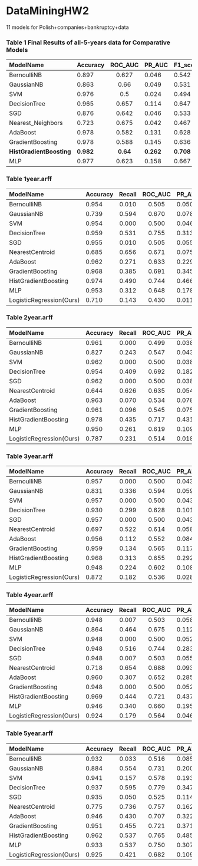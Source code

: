 # DataMiningHW2
11 models for Polish+companies+bankruptcy+data

### Table 1 Final Results of all-5-years data for Comparative Models

| ModelName | Accuracy  | ROC_AUC	| PR_AUC	| F1_score	| Time_Used |
| :--------  | :-----  | :----:  | :--------  | :-----  | :----:  |
| BernoulliNB |	0.897 |	0.627 |	0.046 |	0.542 |	0.011 |
| GaussianNB |	0.863 |	0.66 |	0.049 |	0.531 |	0.012  |
| SVM |	0.976 |	0.5 |	0.024 |	0.494 |	1.470 |
| DecisionTree |	0.965	 |0.657 |	0.114 |	0.647 |	0.750  |
| SGD |	0.876 |	0.642 |	0.046 |	0.533 |	0.042 |
| Nearest_Neighbors |	0.723 |	0.675 |	0.042 |	0.467 |	0.007  |
| AdaBoost |	0.978 |	0.582 |	0.131 |	0.628 |	7.771 |
| GradientBoosting |	0.978 |	0.588 |	0.145 |	0.636 |	6.518 |
| **HistGradientBoosting** |	**0.982** |	**0.64** |	**0.262** |	**0.708** |	**9.174** |
| MLP |	0.977 |	0.623 |	0.158 |	0.667 |	113.919 |


### Table 1year.arff
| ModelName | Accuracy  | Recall | ROC_AUC	| PR_AUC	| F1_score	| Time_Used |
| :--------  | :-----  | :----:  | :----:  | :--------  | :-----  | :----:  |
| BernoulliNB | 0.954 |0.010 | 0.505 | 0.050 | 0.499 | 0.005 |
| GaussianNB | 0.739 |0.594 | 0.670 | 0.078 | 0.508 | 0.005 |
| SVM | 0.954 |0.000 | 0.500 | 0.046 | 0.488 | 0.400 |
| DecisionTree | 0.959 |0.531 | 0.755 | 0.313 | 0.759 | 0.245 |
| SGD | 0.955 |0.010 | 0.505 | 0.055 | 0.499 | 0.027 |
| NearestCentroid | 0.685 |0.656 | 0.671 | 0.075 | 0.483 | 0.004 |
| AdaBoost | 0.962 |0.271 | 0.633 | 0.229 | 0.687 | 2.649 |
| GradientBoosting | 0.968 |0.385 | 0.691 | 0.345 | 0.754 | 2.078 |
| HistGradientBoosting | 0.974 |0.490 | 0.744 | 0.466 | 0.811 | 120.715 |
| MLP | 0.953 |0.312 | 0.648 | 0.178 | 0.675 | 42.656 |
| LogisticRegression(Ours) | 0.710 |0.143 | 0.430 | 0.011 | 0.421 | 1.581 |


### Table 2year.arff
| ModelName | Accuracy  | Recall | ROC_AUC	| PR_AUC	| F1_score	| Time_Used |
| :--------  | :-----  | :----:  | :----:  | :--------  | :-----  | :----:  |
| BernoulliNB | 0.961 |0.000 | 0.499 | 0.038 | 0.490 | 0.007 |
| GaussianNB | 0.827 |0.243 | 0.547 | 0.043 | 0.500 | 0.007 |
| SVM | 0.962 |0.000 | 0.500 | 0.038 | 0.490 | 1.047 |
| DecisionTree | 0.954 |0.409 | 0.692 | 0.182 | 0.688 | 0.367 |
| SGD | 0.962 |0.000 | 0.500 | 0.038 | 0.490 | 0.040 |
| NearestCentroid | 0.644 |0.626 | 0.635 | 0.054 | 0.447 | 0.006 |
| AdaBoost | 0.963 |0.070 | 0.534 | 0.078 | 0.553 | 3.831 |
| GradientBoosting | 0.961 |0.096 | 0.545 | 0.075 | 0.568 | 3.053 |
| HistGradientBoosting | 0.978 |0.435 | 0.717 | 0.431 | 0.792 | 49.879 |
| MLP | 0.950 |0.261 | 0.619 | 0.109 | 0.629 | 59.709 |
| LogisticRegression(Ours) | 0.787 |0.231 | 0.514 | 0.018 | 0.458 | 1.690 |


### Table 3year.arff
| ModelName | Accuracy  | Recall | ROC_AUC	| PR_AUC	| F1_score	| Time_Used |
| :--------  | :-----  | :----:  | :----:  | :--------  | :-----  | :----:  |
| BernoulliNB | 0.957 |0.000 | 0.500 | 0.043 | 0.489 | 0.007 |
| GaussianNB | 0.831 |0.336 | 0.594 | 0.059 | 0.525 | 0.015 |
| SVM | 0.957 |0.000 | 0.500 | 0.043 | 0.489 | 1.276 |
| DecisionTree | 0.930 |0.299 | 0.628 | 0.101 | 0.614 | 0.438 |
| SGD | 0.957 |0.000 | 0.500 | 0.043 | 0.489 | 0.046 |
| NearestCentroid | 0.697 |0.522 | 0.614 | 0.058 | 0.472 | 0.005 |
| AdaBoost | 0.956 |0.112 | 0.552 | 0.084 | 0.577 | 4.065 |
| GradientBoosting | 0.959 |0.134 | 0.565 | 0.117 | 0.599 | 3.281 |
| HistGradientBoosting | 0.968 |0.313 | 0.655 | 0.292 | 0.720 | 101.454 |
| MLP | 0.948 |0.224 | 0.602 | 0.108 | 0.620 | 60.222 |
| LogisticRegression(Ours) |  0.872 |0.182 | 0.536 | 0.028 | 0.499 | 1.868 |


### Table 4year.arff
| ModelName | Accuracy  | Recall | ROC_AUC	| PR_AUC	| F1_score	| Time_Used |
| :--------  | :-----  | :----:  | :----:  | :--------  | :-----  | :----:  |
| BernoulliNB | 0.948 |0.007 | 0.503 | 0.058 | 0.493 | 0.007 |
| GaussianNB | 0.864 |0.464 | 0.675 | 0.112 | 0.593 | 0.013 |
| SVM | 0.948 |0.000 | 0.500 | 0.052 | 0.487 | 0.956 |
| DecisionTree | 0.948 |0.516 | 0.744 | 0.283 | 0.740 | 0.451 |
| SGD | 0.948 |0.007 | 0.503 | 0.055 | 0.493 | 0.039 |
| NearestCentroid | 0.718 |0.654 | 0.688 | 0.093 | 0.512 | 0.005 |
| AdaBoost | 0.960 |0.307 | 0.652 | 0.285 | 0.712 | 3.762 |
| GradientBoosting | 0.948 |0.000 | 0.500 | 0.052 | 0.487 | 2.987 |
| HistGradientBoosting | 0.969 |0.444 | 0.721 | 0.437 | 0.792 | 96.038 |
| MLP | 0.946 |0.340 | 0.660 | 0.195 | 0.684 | 56.011 |
| LogisticRegression(Ours) | 0.924 |0.179 | 0.564 | 0.046 | 0.547 | 1.787 |


### Table 5year.arff
| ModelName | Accuracy  | Recall | ROC_AUC	| PR_AUC	| F1_score	| Time_Used |
| :--------  | :-----  | :----:  | :----:  | :--------  | :-----  | :----:  |
| BernoulliNB | 0.932 |0.033 | 0.516 | 0.085 | 0.514 | 0.004 |
| GaussianNB | 0.884 |0.554 | 0.731 | 0.200 | 0.665 | 0.004 |
| SVM | 0.941 |0.157 | 0.578 | 0.193 | 0.617 | 0.347 |
| DecisionTree | 0.937 |0.595 | 0.779 | 0.347 | 0.765 | 0.183 |
| SGD | 0.935 |0.050 | 0.525 | 0.114 | 0.530 | 0.024 |
| NearestCentroid | 0.775 |0.736 | 0.757 | 0.162 | 0.587 | 0.007 |
| AdaBoost | 0.946 |0.430 | 0.707 | 0.322 | 0.746 | 2.211 |
| GradientBoosting | 0.951 |0.455 | 0.721 | 0.371 | 0.768 | 1.697 |
| HistGradientBoosting | 0.962 |0.537 | 0.765 | 0.485 | 0.818 | 110.560 |
| MLP | 0.933 |0.537 | 0.750 | 0.307 | 0.744 | 36.765 |
| LogisticRegression(Ours) | 0.925 |0.421 | 0.682 | 0.109 | 0.621 | 1.026 |

